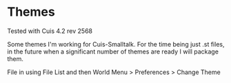 Themes
==========
Tested with Cuis 4.2 rev 2568

Some themes I'm working for Cuis-Smalltalk.
For the time being just .st files, in the future when a significant number of themes are ready I will package them.


File in using File List and then World Menu > Preferences > Change Theme 


